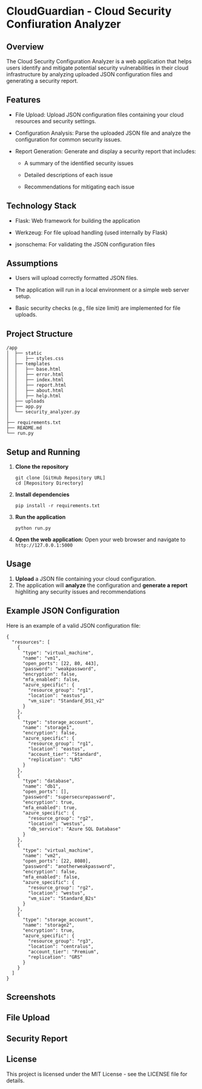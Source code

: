 # CloudGuardian - Cloud Security Confiuration Analyzer
## Overview
The Cloud Security Configuration Analyzer is a web application that helps users identify and mitigate potential security vulnerabilities in their cloud infrastructure by analyzing uploaded JSON configuration files and generating a security report.

## Features
- File Upload: Upload JSON configuration files containing your cloud resources and security settings.

- Configuration Analysis: Parse the uploaded JSON file and analyze the configuration for common security issues.

- Report Generation: Generate and display a security report that includes:

  - A summary of the identified security issues

  - Detailed descriptions of each issue

  - Recommendations for mitigating each issue
 
## Technology Stack
- Flask: Web framework for building the application

- Werkzeug: For file upload handling (used internally by Flask)

- jsonschema: For validating the JSON configuration files

## Assumptions
- Users will upload correctly formatted JSON files.

- The application will run in a local environment or a simple web server setup.

- Basic security checks (e.g., file size limit) are implemented for file uploads.

## Project Structure
```
/app
│  ├── static
│  │   ├── styles.css
│  ├── templates
│  │   ├── base.html
│  │   ├── error.html
│  │   ├── index.html
│  │   ├── report.html
│  │   ├── about.html
│  │   ├── help.html
│  ├── uploads
│  ├── app.py
│  └── security_analyzer.py
│  
├── requirements.txt
├── README.md
└── run.py
 ```

## Setup and Running
1. **Clone the repository**
   ```
   git clone [GitHub Repository URL]
   cd [Repository Directory]
   ```

2. **Install dependencies**
   ```
   pip install -r requirements.txt
   ```

3. **Run the application**
   ```
   python run.py
   ```

4. **Open the web application:** Open your web browser and navigate to
   `http://127.0.0.1:5000`

## Usage
1. **Upload** a JSON file containing your cloud configuration.
2. The application will **analyze** the configuration and **generate a report** highliting any security issues and recommendations

## Example JSON Configuration
Here is an example of a valid JSON configuration file:
```
{
  "resources": [
    {
      "type": "virtual_machine",
      "name": "vm1",
      "open_ports": [22, 80, 443],
      "password": "weakpassword",
      "encryption": false,
      "mfa_enabled": false,
      "azure_specific": {
        "resource_group": "rg1",
        "location": "eastus",
        "vm_size": "Standard_DS1_v2"
      }
    },
    {
      "type": "storage_account",
      "name": "storage1",
      "encryption": false,
      "azure_specific": {
        "resource_group": "rg1",
        "location": "eastus",
        "account_tier": "Standard",
        "replication": "LRS"
      }
    },
    {
      "type": "database",
      "name": "db1",
      "open_ports": [],
      "password": "supersecurepassword",
      "encryption": true,
      "mfa_enabled": true,
      "azure_specific": {
        "resource_group": "rg2",
        "location": "westus",
        "db_service": "Azure SQL Database"
      }
    },
    {
      "type": "virtual_machine",
      "name": "vm2",
      "open_ports": [22, 8080],
      "password": "anotherweakpassword",
      "encryption": false,
      "mfa_enabled": false,
      "azure_specific": {
        "resource_group": "rg2",
        "location": "westus",
        "vm_size": "Standard_B2s"
      }
    },
    {
      "type": "storage_account",
      "name": "storage2",
      "encryption": true,
      "azure_specific": {
        "resource_group": "rg3",
        "location": "centralus",
        "account_tier": "Premium",
        "replication": "GRS"
      }
    }
  ]
}
```

## Screenshots
## File Upload
## Security Report
## License
This project is licensed under the MIT License - see the LICENSE file for details.
